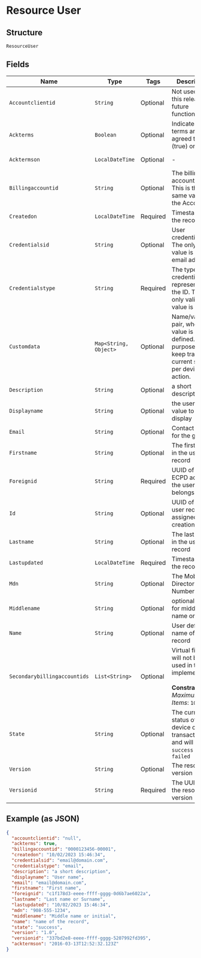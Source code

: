 
# Resource User

## Structure

`ResourceUser`

## Fields

| Name | Type | Tags | Description | Getter | Setter |
|  --- | --- | --- | --- | --- | --- |
| `Accountclientid` | `String` | Optional | Not used in this release, future functionality | String getAccountclientid() | setAccountclientid(String accountclientid) |
| `Ackterms` | `Boolean` | Optional | Indicates if terms are agreed to (true) or not | Boolean getAckterms() | setAckterms(Boolean ackterms) |
| `Acktermson` | `LocalDateTime` | Optional | - | LocalDateTime getAcktermson() | setAcktermson(LocalDateTime acktermson) |
| `Billingaccountid` | `String` | Optional | The billing account ID. This is the same value as the Account ID | String getBillingaccountid() | setBillingaccountid(String billingaccountid) |
| `Createdon` | `LocalDateTime` | Required | Timestamp of the record | LocalDateTime getCreatedon() | setCreatedon(LocalDateTime createdon) |
| `Credentialsid` | `String` | Optional | User credentials. The only valid value is an email address | String getCredentialsid() | setCredentialsid(String credentialsid) |
| `Credentialstype` | `String` | Required | The type of credential represented by the ID. The only valid value is `email` | String getCredentialstype() | setCredentialstype(String credentialstype) |
| `Customdata` | `Map<String, Object>` | Optional | Name/value pair, where the value is client defined.  The purpose is to keep track of current state per device action. | Map<String, Object> getCustomdata() | setCustomdata(Map<String, Object> customdata) |
| `Description` | `String` | Optional | a short description | String getDescription() | setDescription(String description) |
| `Displayname` | `String` | Optional | the user name value to display | String getDisplayname() | setDisplayname(String displayname) |
| `Email` | `String` | Optional | Contact email for the group | String getEmail() | setEmail(String email) |
| `Firstname` | `String` | Optional | The first name in the user record | String getFirstname() | setFirstname(String firstname) |
| `Foreignid` | `String` | Required | UUID of the ECPD account the user belongs to | String getForeignid() | setForeignid(String foreignid) |
| `Id` | `String` | Optional | UUID of the user record, assigned at creation | String getId() | setId(String id) |
| `Lastname` | `String` | Optional | The last name in the user record | String getLastname() | setLastname(String lastname) |
| `Lastupdated` | `LocalDateTime` | Required | Timestamp of the record | LocalDateTime getLastupdated() | setLastupdated(LocalDateTime lastupdated) |
| `Mdn` | `String` | Optional | The Mobile Directory Number | String getMdn() | setMdn(String mdn) |
| `Middlename` | `String` | Optional | optional field for middle name or initial | String getMiddlename() | setMiddlename(String middlename) |
| `Name` | `String` | Optional | User defined name of the record | String getName() | setName(String name) |
| `Secondarybillingaccountids` | `List<String>` | Optional | Virtual field; will not be used in this implementation<br><br>**Constraints**: *Maximum Items*: `100` | List<String> getSecondarybillingaccountids() | setSecondarybillingaccountids(List<String> secondarybillingaccountids) |
| `State` | `String` | Optional | The current status of the device or transaction and will be `success` or `failed` | String getState() | setState(String state) |
| `Version` | `String` | Optional | The resource version | String getVersion() | setVersion(String version) |
| `Versionid` | `String` | Required | The UUID of the resource version | String getVersionid() | setVersionid(String versionid) |

## Example (as JSON)

```json
{
  "accountclientid": "null",
  "ackterms": true,
  "billingaccountid": "0000123456-00001",
  "createdon": "10/02/2023 15:46:34",
  "credentialsid": "email@domain.com",
  "credentialstype": "email",
  "description": "a short description",
  "displayname": "User name",
  "email": "email@domain.com",
  "firstname": "First name",
  "foreignid": "c1f178d3-eeee-ffff-gggg-0d6b7ae6022a",
  "lastname": "Last name or Surname",
  "lastupdated": "10/02/2023 15:46:34",
  "mdn": "908-555-1234",
  "middlename": "Middle name or initial",
  "name": "name of the record",
  "state": "success",
  "version": "1.0",
  "versionid": "337bd2e8-eeee-ffff-gggg-5207992fd395",
  "acktermson": "2016-03-13T12:52:32.123Z"
}
```

